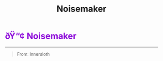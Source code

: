 ﻿---
lang: en-US
title: Noisemaker
prev: GuardianAngel
next: Scientist
---
# <font color="#8b00d9">ðŸ“¢ <b>Noisemaker</b></font> <Badge text="Vanilla" type="tip" vertical="middle"/>
---

> From: Innersloth


